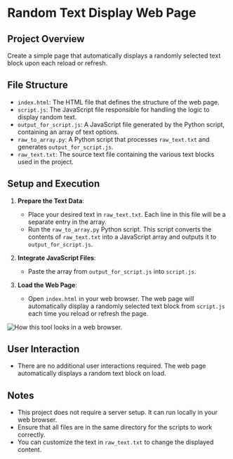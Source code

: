 # Random Text Display Web Page

## Project Overview

Create a simple page that automatically displays a randomly selected text block upon each reload or refresh. 

## File Structure

- `index.html`: The HTML file that defines the structure of the web page.
- `script.js`: The JavaScript file responsible for handling the logic to display random text.
- `output_for_script.js`: A JavaScript file generated by the Python script, containing an array of text options.
- `raw_to_array.py`: A Python script that processes `raw_text.txt` and generates `output_for_script.js`.
- `raw_text.txt`: The source text file containing the various text blocks used in the project.

## Setup and Execution

1. **Prepare the Text Data**:
    - Place your desired text in `raw_text.txt`. Each line in this file will be a separate entry in the array.
    - Run the `raw_to_array.py` Python script. This script converts the contents of `raw_text.txt` into a JavaScript array and outputs it to `output_for_script.js`.

2. **Integrate JavaScript Files**:
    - Paste the array from `output_for_script.js` into `script.js`. 

3. **Load the Web Page**:
    - Open `index.html` in your web browser. The web page will automatically display a randomly selected text block from `script.js` each time you reload or refresh the page.

![How this tool looks in a web browser.](https://i.imgur.com/dejdUTc.gif)

## User Interaction

- There are no additional user interactions required. The web page automatically displays a random text block on load.

## Notes

- This project does not require a server setup. It can run locally in your web browser.
- Ensure that all files are in the same directory for the scripts to work correctly.
- You can customize the text in `raw_text.txt` to change the displayed content.
